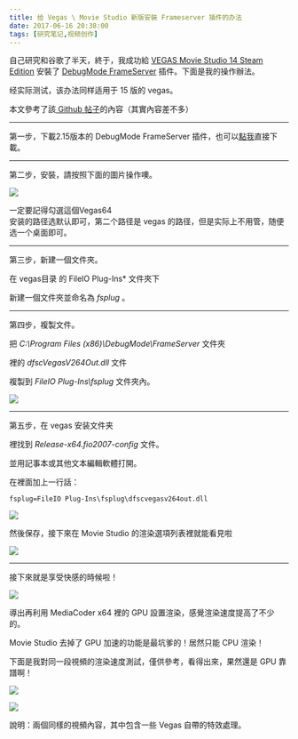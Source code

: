```yaml
---
title: 给 Vegas \ Movie Studio 新版安裝 Frameserver 插件的办法
date: 2017-06-16 20:38:00
tags: [研究笔记,视频创作]
---
```


自己研究和谷歌了半天，終于，我成功給 [VEGAS Movie Studio 14 Steam Edition](https://store.steampowered.com/app/523110/VEGAS_Movie_Studio_14_Steam_Edition/) 安裝了 [DebugMode FrameServer](https://www.debugmode.com/frameserver/) 插件。下面是我的操作辦法。  

经实际测试，该办法同样适用于 15 版的 vegas。

本文參考了該[ Github 帖子](https://github.com/satishsampath/frame-server/issues/17)的內容（其實內容差不多）

----------


第一步，下載2.15版本的 DebugMode FrameServer 插件，也可以[點我](http://www.debugmode.com/download?fssetup_vegas13.exe)直接下載。


----------

第二步，安裝，請按照下面的圖片操作噢。

![](https://ooo.0o0.ooo/2017/06/16/5943d2f9e32d5.png)

一定要記得勾選這個Vegas64   
安装的路径选默认即可，第二个路径是 vegas 的路径，但是实际上不用管，随便选一个桌面即可。  


----------

第三步，新建一個文件夾。

在 vegas目录 的 FileIO Plug-Ins* 文件夾下

新建一個文件夾並命名為 *fsplug* 。

----------

第四步，複製文件。

把 *C:\Program Files (x86)\DebugMode\FrameServer* 文件夾

裡的 *dfscVegasV264Out.dll* 文件

複製到 *FileIO Plug-Ins\fsplug* 文件夾內。

![](https://ooo.0o0.ooo/2017/06/16/5943d4c0b20b5.png)



----------

第五步，在 vegas 安装文件夹

裡找到 *Release-x64.fio2007-config* 文件。

並用記事本或其他文本編輯軟體打開。

在裡面加上一行話：

```
fsplug=FileIO Plug-Ins\fsplug\dfscvegasv264out.dll
```

![](https://ooo.0o0.ooo/2017/06/16/5943d5bece96d.png)

然後保存，接下來在 Movie Studio 的渲染選項列表裡就能看見啦

![](https://ooo.0o0.ooo/2017/06/16/5943d65f42f99.png)


----------

接下來就是享受快感的時候啦！

![](https://ooo.0o0.ooo/2017/06/16/5943d7415e5e6.png)

導出再利用 MediaCoder x64 裡的 GPU 設置渲染，感覺渲染速度提高了不少的。

Movie Studio 去掉了 GPU 加速的功能是最坑爹的！居然只能 CPU 渲染！

下面是我對同一段視頻的渲染速度測試，僅供參考，看得出來，果然還是 GPU 靠譜啊！

![](https://ooo.0o0.ooo/2017/06/16/5943d99234640.png)

![](https://ooo.0o0.ooo/2017/06/16/5943d99271c6e.png)

說明：兩個同樣的視頻內容，其中包含一些 Vegas 自帶的特效處理。